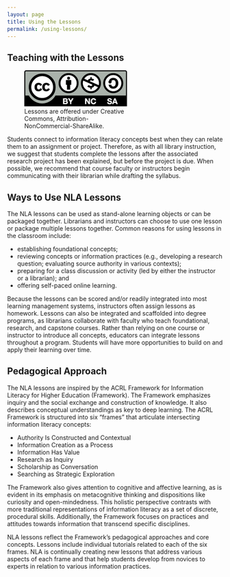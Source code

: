 ```yaml
---
layout: page
title: Using the Lessons
permalink: /using-lessons/
---
```


<div class="entry-content" itemprop="articleBody">
    <div class="title">
        <h2>Teaching with the Lessons</h2>
    </div>
    <div class="contentbox">
        <figure id="attachment_612" aria-describedby="caption-attachment-612" style="width: 240px" class="wp-caption alignright">
            <a href="{{ "/using-lessons/get-lesson-links/" | relative_url }}"><img decoding="async" class="wp-image-612 size-full" src="/assets/images/Cc-by-nc-sa_icon.png" alt="Creative commons license BY-NC-SA, link goes to Accessing the Lessons page." width="240" height="84"></a>
            <figcaption id="caption-attachment-612" class="wp-caption-text">Lessons are offered under Creative Commons, Attribution-NonCommercial-ShareAlike.</figcaption>
        </figure>
        <p>Students connect to information literacy concepts best when they can relate them to an assignment or project. Therefore, as with all library instruction, we suggest that students complete the lessons after the associated research project has been explained, but before the project is due. When possible, we recommend that course faculty or instructors begin communicating with their librarian while drafting the syllabus.</p>
    </div>
    <div class="title">
        <h2>Ways to Use NLA Lessons</h2>
    </div>
    <div class="contentbox">
        <p>The NLA lessons can be used as stand-alone learning objects or can be packaged together. Librarians and instructors can choose to use one lesson or package multiple lessons together. Common reasons for using lessons in the classroom include:</p>
        <ul>
            <li>establishing foundational concepts;</li>
            <li>reviewing concepts or information practices (e.g., developing a research question; evaluating source authority in various contexts);</li>
            <li>preparing for a class discussion or activity (led by either the instructor or a librarian); and</li>
            <li>offering self-paced online learning.</li>
        </ul>
        <p>Because the lessons can be scored and/or readily integrated into most learning management systems, instructors often assign lessons as homework. Lessons can also be integrated and scaffolded into degree programs, as librarians collaborate with faculty who teach foundational, research, and capstone courses. Rather than relying on one course or instructor to introduce all concepts, educators can integrate lessons throughout a program. Students will have more opportunities to build on and apply their learning over time.</p>
    </div>
    <div class="title">
        <h2>Pedagogical Approach</h2>
    </div>
    <div class="contentbox">
        <p>The NLA lessons are inspired by the ACRL Framework for Information Literacy for Higher Education (Framework). The Framework emphasizes inquiry and the social exchange and construction of knowledge. It also describes conceptual understandings as key to deep learning. The ACRL Framework is structured into six “frames” that articulate intersecting information literacy concepts:</p>
        <ul>
            <li>Authority Is Constructed and Contextual</li>
            <li>Information Creation as a Process</li>
            <li>Information Has Value</li>
            <li>Research as Inquiry</li>
            <li>Scholarship as Conversation</li>
            <li>Searching as Strategic Exploration</li>
        </ul>
        <p>The Framework also gives attention to cognitive and affective learning, as is evident in its emphasis on metacognitive thinking and dispositions like curiosity and open-mindedness. This holistic perspective contrasts with more traditional representations of information literacy as a set of discrete, procedural skills. Additionally, the Framework focuses on practices and attitudes towards information that transcend specific disciplines.</p>
        <p>NLA lessons reflect the Framework’s pedagogical approaches and core concepts. Lessons include individual tutorials related to each of the six frames. NLA is continually creating new lessons that address various aspects of each frame and that help students develop from novices to experts in relation to various information practices.</p>
    </div>
</div>
